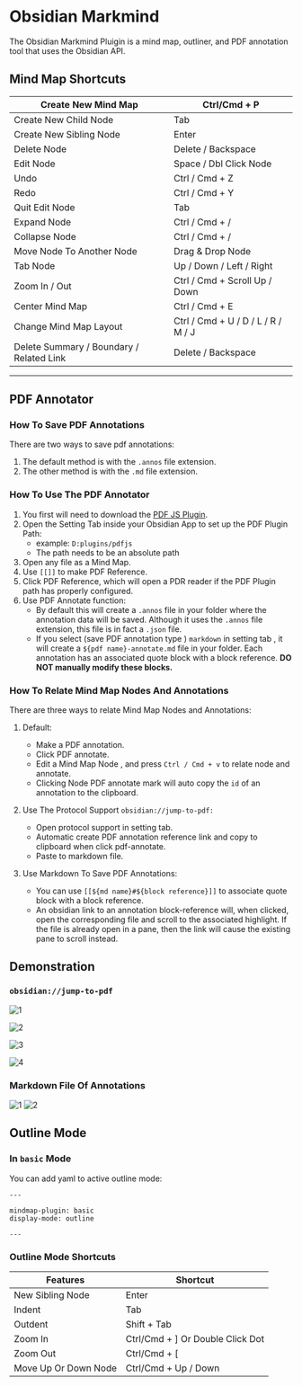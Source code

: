 # Obsidian Markmind

The Obsidian Markmind Pluigin is a mind map, outliner, and PDF annotation tool that uses the Obsidian API.

## Mind Map Shortcuts

| Create New Mind Map                      | Ctrl/Cmd + P                       |
| ---------------------------------------- | ---------------------------------- |
| Create New Child Node                    | Tab                                |
| Create New Sibling Node                  | Enter                              |
| Delete Node                              | Delete / Backspace                 |
| Edit Node                                | Space / Dbl Click Node             |
| Undo                                     | Ctrl / Cmd + Z                     |
| Redo                                     | Ctrl / Cmd + Y                     |
| Quit Edit Node                           | Tab                                |
| Expand Node                              | Ctrl / Cmd + /                     |
| Collapse Node                            | Ctrl / Cmd + /                     |
| Move Node To Another Node                | Drag & Drop Node                   |
| Tab Node                                 | Up / Down / Left / Right           |
| Zoom In / Out                            | Ctrl / Cmd + Scroll Up / Down      |
| Center Mind Map                          | Ctrl / Cmd + E                     |
| Change Mind Map Layout                   | Ctrl / Cmd + U / D / L / R / M / J |
| Delete Summary / Boundary / Related Link | Delete / Backspace                 |

---

## PDF Annotator

### How To Save PDF Annotations

There are two ways to save pdf annotations:
   1. The default method is with the ` .annos ` file extension.
   2. The other method is with the ` .md ` file extension.

### How To Use The PDF Annotator

1. You first will need to download the [PDF JS Plugin](https://github.com/MarkMindCkm/obsidian-markmind/releases/download/0.1.2/pdfjs.rar).
2. Open the Setting Tab inside your Obsidian App to set up the PDF Plugin Path:
      - example: ` D:plugins/pdfjs `
      - The path needs to be an absolute path
4. Open any file as a Mind Map.
5. Use ` [[]] ` to make PDF Reference.
6. Click PDF Reference, which will open a PDR reader if the PDF Plugin path has properly configured.
7. Use PDF Annotate function:
   - By default this will create a ` .annos ` file in your folder where the annotation data will be saved. Although it uses the ` .annos ` file extension, this file is in fact a ` .json ` file.
   - If you select (save PDF annotation type ) ` markdown ` in setting tab , it will create a ` ${pdf name}-annotate.md ` file in your folder. Each annotation has an associated quote block with a block reference. **DO NOT manually modify these blocks.**
   

### How To Relate Mind Map Nodes And Annotations

There are three ways to relate Mind Map Nodes and Annotations:

1. Default:
   -  Make a PDF annotation.
   -  Click PDF annotate.
   -  Edit a Mind Map Node , and press ` Ctrl / Cmd + v ` to relate node and annotate.
   -  Clicking Node PDF annotate mark will auto copy the ` id ` of an annotation to the clipboard.

2. Use The Protocol Support ` obsidian://jump-to-pdf: `
   -  Open protocol support in setting tab.
   -  Automatic create PDF annotation reference link and copy to clipboard when click pdf-annotate.
   -  Paste to markdown file.

3. Use Markdown To Save PDF Annotations:
   -  You can use ` [[${md name}#${block reference}]] ` to associate quote block with a block reference.
   -	An obsidian link to an annotation block-reference will, when clicked, open the corresponding file and scroll to the associated highlight. If the file is already open in a pane, then the link will cause the existing pane to scroll instead.


## Demonstration

### ` obsidian://jump-to-pdf `

![1](https://user-images.githubusercontent.com/18719494/130034457-f9f44170-6030-4179-b59f-21d4035c82c7.gif)

![2](https://user-images.githubusercontent.com/18719494/130034688-496d8156-d4c5-4764-bc4e-a9e0d7e2a499.gif)

![3](https://user-images.githubusercontent.com/18719494/130034968-7e8ff685-7ce7-4bd8-aa11-f8e7fd71bbf0.gif)

![4](https://user-images.githubusercontent.com/18719494/130035036-fe5394ed-8e18-4e3e-922e-81674f132061.gif)

### Markdown File Of Annotations

![1](https://user-images.githubusercontent.com/18719494/131444787-c6168197-ecd6-4b20-a134-39eb54c47d90.gif)
![2](https://user-images.githubusercontent.com/18719494/131444872-6b11111d-48de-462d-b96a-d468a0aeb8ef.gif)


## Outline Mode

### In ` basic ` Mode

You can add yaml to active outline mode:

``` 
---

mindmap-plugin: basic
display-mode: outline

---

```

### Outline Mode Shortcuts

| Features             | Shortcut                        |
| -------------------- | -------------------------------- |
| New Sibling Node     | Enter                            |
| Indent               | Tab                              |
| Outdent              | Shift + Tab                      |
| Zoom In              | Ctrl/Cmd + ] Or Double Click Dot |
| Zoom Out             | Ctrl/Cmd + [                     |
| Move Up Or Down Node | Ctrl/Cmd + Up / Down             |

